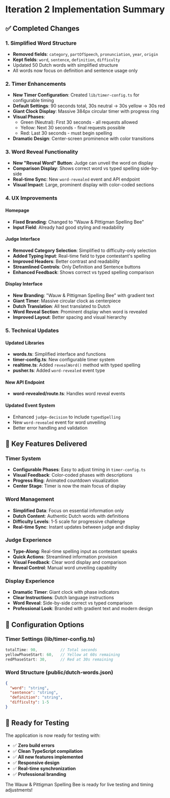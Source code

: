 # Iteration 2 Implementation Summary

## ✅ Completed Changes

### 1. Simplified Word Structure

-   **Removed fields**: `category`, `partOfSpeech`, `pronunciation`, `year`, `origin`
-   **Kept fields**: `word`, `sentence`, `definition`, `difficulty`
-   Updated 50 Dutch words with simplified structure
-   All words now focus on definition and sentence usage only

### 2. Timer Enhancements

-   **New Timer Configuration**: Created `lib/timer-config.ts` for configurable timing
-   **Default Settings**: 90 seconds total, 30s neutral → 30s yellow → 30s red
-   **Giant Clock Display**: Massive 384px circular timer with progress ring
-   **Visual Phases**:
    -   Green (Neutral): First 30 seconds - all requests allowed
    -   Yellow: Next 30 seconds - final requests possible
    -   Red: Last 30 seconds - must begin spelling
-   **Dramatic Design**: Center-screen prominence with color transitions

### 3. Word Reveal Functionality

-   **New "Reveal Word" Button**: Judge can unveil the word on display
-   **Comparison Display**: Shows correct word vs typed spelling side-by-side
-   **Real-time Sync**: New `word-revealed` event and API endpoint
-   **Visual Impact**: Large, prominent display with color-coded sections

### 4. UX Improvements

#### Homepage

-   **Fixed Branding**: Changed to "Wauw & Pittigman Spelling Bee"
-   **Input Field**: Already had good styling and readability

#### Judge Interface

-   **Removed Category Selection**: Simplified to difficulty-only selection
-   **Added Typing Input**: Real-time field to type contestant's spelling
-   **Improved Headers**: Better contrast and readability
-   **Streamlined Controls**: Only Definition and Sentence buttons
-   **Enhanced Feedback**: Shows correct vs typed spelling comparison

#### Display Interface

-   **New Branding**: "Wauw & Pittigman Spelling Bee" with gradient text
-   **Giant Timer**: Massive circular clock as centerpiece
-   **Dutch Translation**: All text translated to Dutch
-   **Word Reveal Section**: Prominent display when word is revealed
-   **Improved Layout**: Better spacing and visual hierarchy

### 5. Technical Updates

#### Updated Libraries

-   **words.ts**: Simplified interface and functions
-   **timer-config.ts**: New configurable timer system
-   **realtime.ts**: Added `revealWord()` method with typed spelling
-   **pusher.ts**: Added `word-revealed` event type

#### New API Endpoint

-   **word-revealed/route.ts**: Handles word reveal events

#### Updated Event System

-   Enhanced `judge-decision` to include `typedSpelling`
-   New `word-revealed` event for word unveiling
-   Better error handling and validation

## 🎯 Key Features Delivered

### Timer System

-   **Configurable Phases**: Easy to adjust timing in `timer-config.ts`
-   **Visual Feedback**: Color-coded phases with descriptions
-   **Progress Ring**: Animated countdown visualization
-   **Center Stage**: Timer is now the main focus of display

### Word Management

-   **Simplified Data**: Focus on essential information only
-   **Dutch Content**: Authentic Dutch words with definitions
-   **Difficulty Levels**: 1-5 scale for progressive challenge
-   **Real-time Sync**: Instant updates between judge and display

### Judge Experience

-   **Type-Along**: Real-time spelling input as contestant speaks
-   **Quick Actions**: Streamlined information provision
-   **Visual Feedback**: Clear word display and comparison
-   **Reveal Control**: Manual word unveiling capability

### Display Experience

-   **Dramatic Timer**: Giant clock with phase indicators
-   **Clear Instructions**: Dutch language instructions
-   **Word Reveal**: Side-by-side correct vs typed comparison
-   **Professional Look**: Branded with gradient text and modern design

## 🔧 Configuration Options

### Timer Settings (lib/timer-config.ts)

```typescript
totalTime: 90,          // Total seconds
yellowPhaseStart: 60,   // Yellow at 60s remaining
redPhaseStart: 30,      // Red at 30s remaining
```

### Word Structure (public/dutch-words.json)

```json
{
  "word": "string",
  "sentence": "string",
  "definition": "string",
  "difficulty": 1-5
}
```

## 🚀 Ready for Testing

The application is now ready for testing with:

-   ✅ **Zero build errors**
-   ✅ **Clean TypeScript compilation**
-   ✅ **All new features implemented**
-   ✅ **Responsive design**
-   ✅ **Real-time synchronization**
-   ✅ **Professional branding**

The Wauw & Pittigman Spelling Bee is ready for live testing and timing adjustments!
